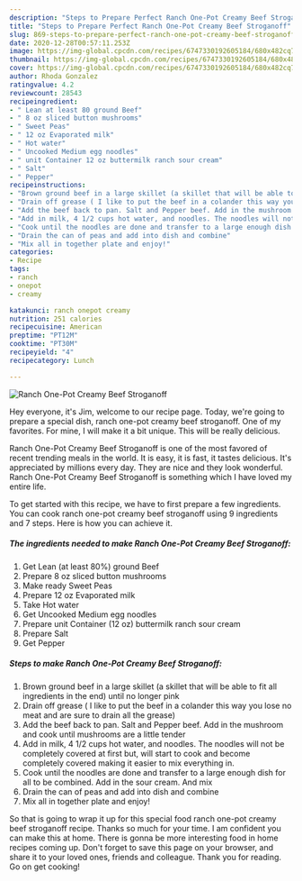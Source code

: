 ```yaml
---
description: "Steps to Prepare Perfect Ranch One-Pot Creamy Beef Stroganoff"
title: "Steps to Prepare Perfect Ranch One-Pot Creamy Beef Stroganoff"
slug: 869-steps-to-prepare-perfect-ranch-one-pot-creamy-beef-stroganoff
date: 2020-12-28T00:57:11.253Z
image: https://img-global.cpcdn.com/recipes/6747330192605184/680x482cq70/ranch-one-pot-creamy-beef-stroganoff-recipe-main-photo.jpg
thumbnail: https://img-global.cpcdn.com/recipes/6747330192605184/680x482cq70/ranch-one-pot-creamy-beef-stroganoff-recipe-main-photo.jpg
cover: https://img-global.cpcdn.com/recipes/6747330192605184/680x482cq70/ranch-one-pot-creamy-beef-stroganoff-recipe-main-photo.jpg
author: Rhoda Gonzalez
ratingvalue: 4.2
reviewcount: 28543
recipeingredient:
- " Lean at least 80 ground Beef"
- " 8 oz sliced button mushrooms"
- " Sweet Peas"
- " 12 oz Evaporated milk"
- " Hot water"
- " Uncooked Medium egg noodles"
- " unit Container 12 oz buttermilk ranch sour cream"
- " Salt"
- " Pepper"
recipeinstructions:
- "Brown ground beef in a large skillet (a skillet that will be able to fit all ingredients in the end) until no longer pink"
- "Drain off grease ( I like to put the beef in a colander this way you lose no meat and are sure to drain all the grease)"
- "Add the beef back to pan. Salt and Pepper beef. Add in the mushroom and cook until mushrooms are a little tender"
- "Add in milk, 4 1/2 cups hot water, and noodles. The noodles will not be completely covered at first but, will start to cook and become completely  covered making it easier to mix everything in."
- "Cook until the noodles are done and transfer to a large enough dish for all to be combined. Add in the sour cream. And mix"
- "Drain the can of peas and add into dish and combine"
- "Mix all in together plate and enjoy!"
categories:
- Recipe
tags:
- ranch
- onepot
- creamy

katakunci: ranch onepot creamy 
nutrition: 251 calories
recipecuisine: American
preptime: "PT12M"
cooktime: "PT30M"
recipeyield: "4"
recipecategory: Lunch

---
```



![Ranch One-Pot Creamy Beef Stroganoff](https://img-global.cpcdn.com/recipes/6747330192605184/680x482cq70/ranch-one-pot-creamy-beef-stroganoff-recipe-main-photo.jpg)

Hey everyone, it's Jim, welcome to our recipe page. Today, we're going to prepare a special dish, ranch one-pot creamy beef stroganoff. One of my favorites. For mine, I will make it a bit unique. This will be really delicious.



Ranch One-Pot Creamy Beef Stroganoff is one of the most favored of recent trending meals in the world. It is easy, it is fast, it tastes delicious. It's appreciated by millions every day. They are nice and they look wonderful. Ranch One-Pot Creamy Beef Stroganoff is something which I have loved my entire life.


To get started with this recipe, we have to first prepare a few ingredients. You can cook ranch one-pot creamy beef stroganoff using 9 ingredients and 7 steps. Here is how you can achieve it.

<!--inarticleads1-->

##### The ingredients needed to make Ranch One-Pot Creamy Beef Stroganoff:

1. Get  Lean (at least 80%) ground Beef
1. Prepare  8 oz sliced button mushrooms
1. Make ready  Sweet Peas
1. Prepare  12 oz Evaporated milk
1. Take  Hot water
1. Get  Uncooked Medium egg noodles
1. Prepare  unit Container (12 oz) buttermilk ranch sour cream
1. Prepare  Salt
1. Get  Pepper




<!--inarticleads2-->

##### Steps to make Ranch One-Pot Creamy Beef Stroganoff:

1. Brown ground beef in a large skillet (a skillet that will be able to fit all ingredients in the end) until no longer pink
1. Drain off grease ( I like to put the beef in a colander this way you lose no meat and are sure to drain all the grease)
1. Add the beef back to pan. Salt and Pepper beef. Add in the mushroom and cook until mushrooms are a little tender
1. Add in milk, 4 1/2 cups hot water, and noodles. The noodles will not be completely covered at first but, will start to cook and become completely  covered making it easier to mix everything in.
1. Cook until the noodles are done and transfer to a large enough dish for all to be combined. Add in the sour cream. And mix
1. Drain the can of peas and add into dish and combine
1. Mix all in together plate and enjoy!




So that is going to wrap it up for this special food ranch one-pot creamy beef stroganoff recipe. Thanks so much for your time. I am confident you can make this at home. There is gonna be more interesting food in home recipes coming up. Don't forget to save this page on your browser, and share it to your loved ones, friends and colleague. Thank you for reading. Go on get cooking!
